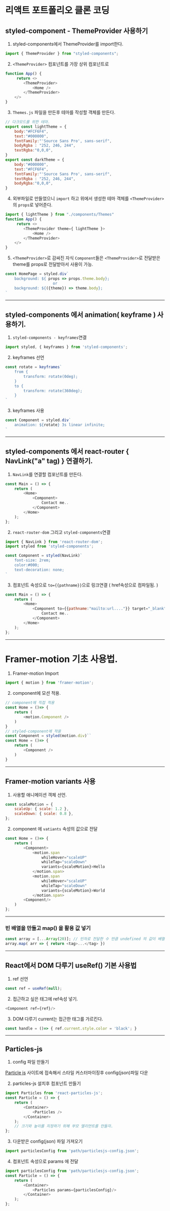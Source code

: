 # 리액트 포트폴리오 클론 코딩

## styled-component - ThemeProvider 사용하기  

1. styled-components에서 ThemeProvider를 import한다.  
```javascript
import { ThemeProvider } from "styled-components";
```
2. `<ThemeProvider>` 컴포넌트를 가장 상위 컴포넌트로  
```javascript
function App() {
     return <>
        <ThemeProvider>
            <Home />
        </ThemeProvider>
    </>    
}
```
3. `Themes.js` 파일을 만든후 테마를 작성할 객체를 만든다.
```javascript
// 다크모드를 위한 테마.
export const lightTheme = {    
    body:"#FCF6F4",
    text:"#000000",
    fontFamily:"'Source Sans Pro', sans-serif",
    bodyRgba : "252, 246, 244",
    textRgba:"0,0,0",
}
export const darkTheme = {    
    body:"#000000",
    text:"#FCF6F4",
    fontFamily:"'Source Sans Pro', sans-serif",
    textRgba : "252, 246, 244",
    bodyRgba:"0,0,0",
}
```
4. 외부파일로 만들었으니 `import` 하고 위에서 생성한 테마 객체를 `<ThemeProvider>`의 `props`로 넣어준다.
```javascript
import { lightTheme } from "./components/Themes"
function App() {
     return <>
        <ThemeProvider theme={ lightTheme }>
            <Home />
        </ThemeProvider>
    </>    
}
```
5. `<ThemeProvider>`로 감싸진 자식 `Component`들은 `<ThemeProvider>`로 전달받은 theme를 props로 전달받아서 사용이 가능.
```javascript
const HomePage = styled.div`
    background: ${ props => props.theme.body};
                     or
    background: ${({theme}) => theme.body};
`
```
---



## styled-components 에서 animation( keyframe ) 사용하기.
1. `styled-components - keyframes`연결
```javascript
import styled, { keyframes } from 'styled-components';
```
2. keyframes 선언
```javascript
const rotate = keyframes`
    from {
        transform: rotate(0deg);
    }
    to {
        transform: rotate(360deg);
    }
`
```
3. keyframes 사용
```javascript
const Component = styled.div`
    animation: ${rotate} 3s linear infinite;
`
```
---



## styled-components 에서 react-router { NavLink("a" tag) } 연결하기.
1. `NavLink`를 연결할 컴포넌트를 만든다.
```javascript
const Main = () => {
    return (
        <Home>
            <Component>
                Contact me..
            </Component>
        </Home>
    );
};
```
2. `react-router-dom` 그리고 `styled-components`연결
```javascript
import { NavLink } from 'react-router-dom';
import styled from 'styled-components';

const Component = styled(NavLink)`
    font-size: 2rem;
    color:#000;
    text-decoration: none;
`
```
3. 컴포넌트 속성으로 `to={{pathname}}`으로 링크연결 ( href속성으로 컴파일됨. )
```javascript
const Main = () => {
    return (
        <Home>
            <Component to={{pathname:"mailto:url...."}} target="_blank">
                Contact me..
            </Component>
        </Home>
    );
};
```
---
# Framer-motion 기초 사용법.
1. Framer-motion Import
```javascript
import { motion } from 'framer-motion';
```
2. component에 모션 적용.
```javascript
// component에 직접 적용
const Home = ()=> {
    return (
        <motion.Component />        
    )
}
// styled-component에 적용
const Component = styled(motion.div)``
const Home = ()=> {
    return (
        <Component />        
    )
}
```
---
## Framer-motion variants 사용
1. 사용할 애니메이션 객체 선언.
```javascript
const scaleMotion = {
    scaleUp: { scale: 1.2 },
    scaleDown: { scale: 0.8 },
};
```
2. component 에 `vatiants` 속성의 값으로 전달
```javascript
const Home = ()=> {
    return (
        <Component>
            <motion.span
                whileHover="scaleUP"
                whileTap="scaleDown"
                variants={scaleMotion}>Hello
            </motion.span>
            <motion.span
                whileHover="scaleUP"
                whileTap="scaleDown"
                variants={scaleMotion}>World
            </motion.span>
        <Component/>        
    )
};
```
---
### 빈 배열을 만들고 map() 을 활용 값 넣기
```javascript
const array = [...Array(20)]; // 인자로 전달한 수 만큼 undefined 의 값이 배열에 들어감.
array.map( arr => { return <tag>...</tag> })
```
---
## React에서 DOM 다루기 useRef() 기본 사용법 
1. ref 선언
```javascript
const ref = useRef(null);
```
2. 접근하고 싶은 태그에 ref속성 넣기.
```javascript
<Component ref={ref}/>
```
3. DOM 다루기 current는 접근한 태그를 가르킨다.
```javascript
const handle = ()=> { ref.current.style.color = 'black'; }
```
---
## Particles-js
1. config 파일 만들기  

[Particle js](https://vincentgarreau.com/particles.js/) 사이트에 접속해서 스타일 커스터마이징후 config(json)파일 다운  


2. particles-js 설치후 컴포넌트 만들기
```javascript
import Particles from 'react-particles-js';
const Particle = () => {
    return (
        <Container>
            <Particles />
        </Container>
    );
    // 크기와 높이를 지정하기 위해 부모 엘리먼트를 만들자.
};
```
3. 다운받은 config(json) 파일 가져오기
```javascript
import particlesConfig from 'path/particlesjs-config.json';
```
4. 컴포넌트 속성으로 params 에 전달
```javascript
import particlesConfig from 'path/particlesjs-config.json';
const Particle = () => {
    return (
        <Container>
            <Particles params={particlesConfig}/>
        </Container>
    );
};
```

